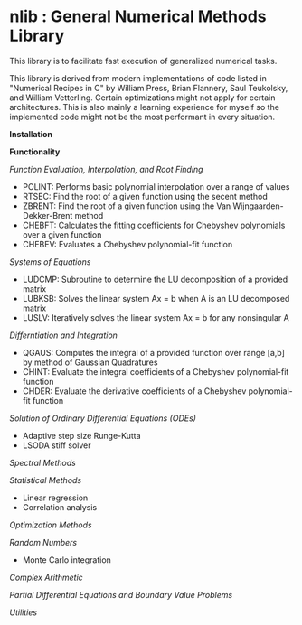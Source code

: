 # nlib : General Numerical Methods Library

This library is to facilitate fast execution of generalized numerical tasks. 

This library is derived from modern implementations of code listed in "Numerical Recipes in C" by William Press, Brian Flannery, Saul Teukolsky, and William Vetterling. Certain optimizations might not apply for certain architectures. This is also mainly a learning experience for myself so the implemented code might not be the most performant in every situation.

**Installation**

**Functionality**

*Function Evaluation, Interpolation, and Root Finding*
- POLINT: Performs basic polynomial interpolation over a range of values 
- RTSEC:  Find the root of a given function using the secent method 
- ZBRENT: Find the root of a given function using the Van Wijngaarden-Dekker-Brent method
- CHEBFT: Calculates the fitting coefficients for Chebyshev polynomials over a given function
- CHEBEV: Evaluates a Chebyshev polynomial-fit function

*Systems of Equations*
- LUDCMP: Subroutine to determine the LU decomposition of a provided matrix  
- LUBKSB: Solves the linear system Ax = b when A is an LU decomposed matrix
- LUSLV:  Iteratively solves the linear system Ax = b for any nonsingular A

*Differntiation and Integration*
- QGAUS:  Computes the integral of a provided function over range [a,b] by method of Gaussian Quadratures
- CHINT:  Evaluate the integral coefficients of a Chebyshev polynomial-fit function
- CHDER:  Evaluate the derivative coefficients of a Chebyshev polynomial-fit function

*Solution of Ordinary Differential Equations (ODEs)*
- Adaptive step size Runge-Kutta
- LSODA stiff solver 

*Spectral Methods*

*Statistical Methods*
- Linear regression
- Correlation analysis

*Optimization Methods*

*Random Numbers*
- Monte Carlo integration

*Complex Arithmetic*

*Partial Differential Equations and Boundary Value Problems*

*Utilities*

